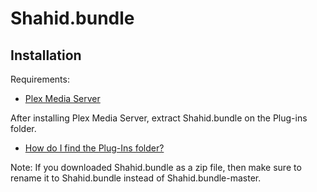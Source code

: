 # Shahid.bundle


## Installation

Requirements:

- [Plex Media Server][media-server]
 
After installing Plex Media Server, extract Shahid.bundle on the Plug-ins folder. 
- [How do I find the Plug-Ins folder?][Plug-Ins]
 
Note: If you downloaded Shahid.bundle as a zip file, then make sure to rename it to Shahid.bundle instead of Shahid.bundle-master. 



[media-server]: http://plexapp.com/getplex/
[Plug-Ins]: https://support.plex.tv/hc/en-us/articles/201106098-How-do-I-find-the-Plug-Ins-folder-


